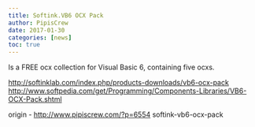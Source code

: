 ```yaml
---
title: Softink.VB6 OCX Pack
author: PipisCrew
date: 2017-01-30
categories: [news]
toc: true
---
```


Is a FREE ocx collection for Visual Basic 6, containing five ocxs.

http://softinklab.com/index.php/products-downloads/vb6-ocx-pack
http://www.softpedia.com/get/Programming/Components-Libraries/VB6-OCX-Pack.shtml

origin - http://www.pipiscrew.com/?p=6554 softink-vb6-ocx-pack